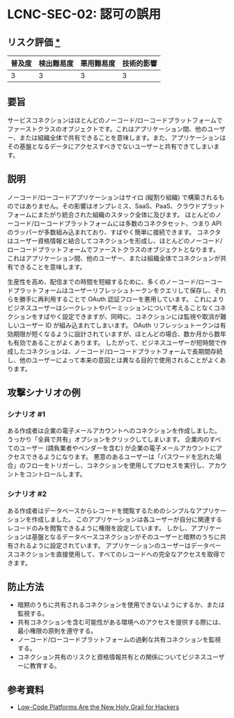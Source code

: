 # LCNC-SEC-02: 認可の誤用

## リスク評価 [*](https://owasp.org/www-project-top-ten/2017/Note_About_Risks)

| 普及度 | 検出難易度 | 悪用難易度 | 技術的影響 |
| --- | --- | --- | --- |
| 3 | 3 | 3 | 3 |

## 要旨

サービスコネクションはほとんどのノーコード/ローコードプラットフォームでファーストクラスのオブジェクトです。これはアプリケーション間、他のユーザー、または組織全体で共有できることを意味します。また、アプリケーションはその基盤となるデータにアクセスすべきでないユーザーと共有できてしまいます。

## 説明

ノーコード/ローコードアプリケーションはサイロ (縦割り組織) で構築されるものではありません。その影響はオンプレミス、SaaS、PaaS、クラウドプラットフォームにまたがり統合された組織のスタック全体に及びます。
ほとんどのノーコード/ローコードプラットフォームには多数のコネクタセット、つまり API のラッパーが多数組み込まれており、すばやく簡単に接続できます。
コネクタはユーザー資格情報と結合してコネクションを形成し、ほとんどのノーコード/ローコードプラットフォームでファーストクラスのオブジェクトとなります。
これはアプリケーション間、他のユーザー、または組織全体でコネクションが共有できることを意味します。

生産性を高め、配信までの時間を短縮するために、多くのノーコード/ローコードプラットフォームはユーザーリフレッシュトークンをクエリして保存し、それらを勝手に再利用することで OAuth 認証フローを悪用しています。
これによりビジネスユーザーはシークレットやパーミッションについて考えることなくコネクションをすばやく設定できますが、同時に、コネクションには監視や取消が難しいユーザー ID が組み込まれてしまいます。
OAuth リフレッシュトークンは有効期限が短くなるように設計されていますが、ほとんどの場合、数か月から数年も有効であることがよくあります。
したがって、ビジネスユーザーが短時間で作成したコネクションは、ノーコード/ローコードプラットフォームで長期間存続し、他のユーザーによって本来の意図とは異なる目的で使用されることがよくあります。

## 攻撃シナリオの例

### シナリオ #1

ある作成者は企業の電子メールアカウントへのコネクションを作成しました。
うっかり「全員で共有」オプションをクリックしてしまいます。
企業内のすべてのユーザー (請負業者やベンダーを含む) が企業の電子メールアカウントにアクセスできるようになります。
悪意のあるユーザーは「パスワードを忘れた場合」のフローをトリガーし、コネクションを使用してプロセスを実行し、アカウントをコントロールします。

### シナリオ #2

ある作成者はデータベースからレコードを閲覧するためのシンプルなアプリケーションを作成しました。
このアプリケーションは各ユーザーが自分に関連するレコードのみを閲覧できるように権限を設定しています。
しかし、アプリケーションは基盤となるデータベースコネクションがそのユーザーと暗黙のうちに共有されるように設定されています。
アプリケーションのユーザーはデータベースコネクションを直接使用して、すべてのレコードへの完全なアクセスを取得できます。

## 防止方法

- 暗黙のうちに共有されるコネクションを使用できないようにするか、または監視する。
- 共有コネクションを含む可能性がある環境へのアクセスを提供する際には、最小権限の原則を遵守する。
- ノーコード/ローコードプラットフォームの過剰な共有コネクションを監視する。
- コネクション共有のリスクと資格情報共有との関係についてビジネスユーザーに教育する。

## 参考資料

- [Low-Code Platforms Are the New Holy Grail for Hackers](https://www.zenity.io/blog/why-are-low-code-platforms-becoming-the-new-holy-grail-of-cyberattackers/)
